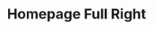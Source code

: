 ---
title: "Homepage Full Right"
post_layout: "full" # layout value (full, grid or list)
sidebar: "right" # sidebar value (left, right or false)
---